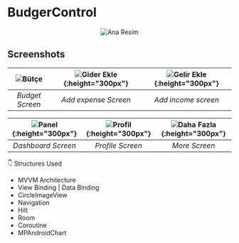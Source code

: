 # BudgerControl

<p align="center">
  <img src="https://github.com/Bekir-Caglar/BudgetControl/assets/84410423/1894d038-8394-4f13-bb6e-45496673983d" alt="Ana Resim">
</p>





## Screenshots

| ![Bütçe](https://github.com/Bekir-Caglar/BudgetControl/assets/84410423/c98ce1f3-8641-46dd-abd9-25b3f2f56686) | ![Gider Ekle](https://github.com/Bekir-Caglar/BudgetControl/assets/84410423/68b8d3e8-f27f-4614-97c2-ea710b89c05e){:height="300px"} | ![Gelir Ekle](https://github.com/Bekir-Caglar/BudgetControl/assets/84410423/64bfa06b-a076-4d95-afbb-2beb4025afea){:height="300px"} |
|:---:|:---:|:---:|
| *Budget Screen* | *Add expense Screen* | *Add income screen* |

| ![Panel](https://github.com/Bekir-Caglar/BudgetControl/assets/84410423/0d523f11-7f09-49d4-bd65-e35bb6ef524b){:height="300px"} | ![Profil](https://github.com/Bekir-Caglar/BudgetControl/assets/84410423/f39edcaf-3b19-4809-aefe-ed43929a11230){:height="300px"} | ![Daha Fazla](https://github.com/Bekir-Caglar/BudgetControl/assets/84410423/7b940285-718e-4d18-93f0-38d79977bb68){:height="300px"} |
|:---:|:---:|:---:|
| *Dashboard Screen* | *Profile Screen* | *More Screen* |



👇 Structures Used
- MVVM Architecture
- View Binding | Data Binding
- CircleImageView
- Navigation
- Hilt
- Room
- Coroutine
- MPAndroidChart

